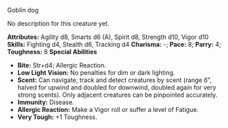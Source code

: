 Goblin dog

No description for this creature yet.

**Attributes:** Agility d8, Smarts d6 (A), Spirit d8, Strength d10,
Vigor d10
**Skills:** Fighting d4, Stealth d6, Tracking d4
**Charisma:** -; **Pace:** 8; **Parry:** 4; **Toughness:** 8
**Special Abilities**
- **Bite:** Str+d4; Allergic Reaction.
- **Low Light Vision:** No penalties for dim or dark lighting.
- **Scent:** Can navigate, track and detect creatures by scent (range
6", halved for upwind and doubled for downwind, doubled again for very
strong scents). Only adjacent creatures can be pinpointed accurately.
- **Immunity:** Disease.
- **Allergic Reaction:** Make a Vigor roll or suffer a level of
Fatigue.
- **Very Tough:** +1 Toughness.


